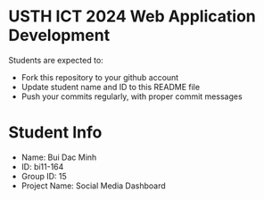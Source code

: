 USTH ICT 2024 Web Application Development
=====================================================

Students are expected to:

* Fork this repository to your github account
* Update student name and ID to this README file
* Push your commits regularly, with proper commit messages

Student Info
=======================

* Name: Bui Dac Minh 
* ID: bi11-164 
* Group ID: 15 
* Project Name: Social Media Dashboard 
